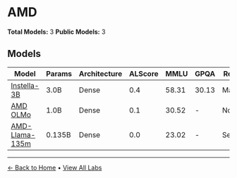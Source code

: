 # AMD

**Total Models:** 3
**Public Models:** 3

## Models

| Model | Params | Architecture | ALScore | MMLU | GPQA | Released | Status |
|-------|--------|--------------|---------|------|------|----------|--------|
| [Instella-3B](../models/amd/instella-3b.md) | 3.0B | Dense | 0.4 | 58.31 | 30.13 | Mar/2025 | 🟢 |
| [AMD OLMo](../models/amd/amd-olmo.md) | 1.0B | Dense | 0.1 | 30.52 | - | Nov/2024 | 🟢 |
| [AMD-Llama-135m](../models/amd/amd-llama-135m.md) | 0.135B | Dense | 0.0 | 23.02 | - | Sep/2024 | 🟢 |

---

[← Back to Home](../README.md) • [View All Labs](../labs/)
